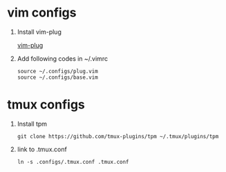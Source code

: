 
vim configs
===========

1. Install vim-plug

   [vim-plug](https://github.com/junegunn/vim-plug)

2. Add following codes in ~/.vimrc

   ```shell
   source ~/.configs/plug.vim
   source ~/.configs/base.vim
   ```

tmux configs
============

1. Install tpm

   ```shell
   git clone https://github.com/tmux-plugins/tpm ~/.tmux/plugins/tpm
   ```

2. link to .tmux.conf

   ```shell
   ln -s .configs/.tmux.conf .tmux.conf
   ```
